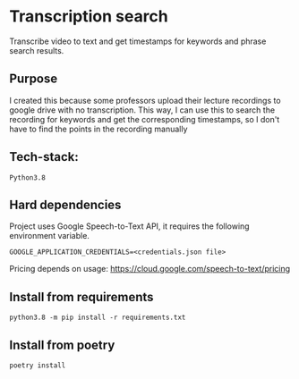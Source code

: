 # Transcription search
Transcribe video to text and get timestamps for keywords and phrase search results.

## Purpose
I created this because some professors upload their lecture recordings to google drive with no transcription. This way, I can use this to search the recording for keywords and get the corresponding timestamps, so I don't have to find the points in the recording manually
## Tech-stack:
```
Python3.8
```

## Hard dependencies
Project uses Google Speech-to-Text API, it requires the following environment variable. 
```
GOOGLE_APPLICATION_CREDENTIALS=<credentials.json file>
```

Pricing depends on usage: https://cloud.google.com/speech-to-text/pricing

## Install from requirements
```
python3.8 -m pip install -r requirements.txt
```

## Install from poetry
```
poetry install
```
